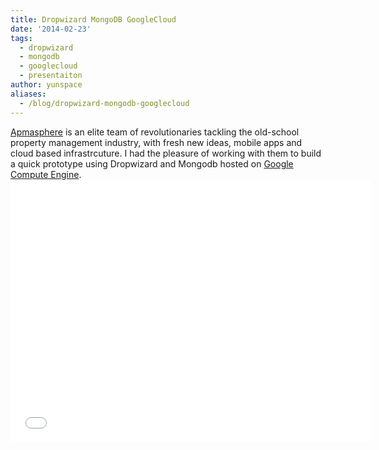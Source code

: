 ```yaml
---
title: Dropwizard MongoDB GoogleCloud
date: '2014-02-23'
tags:
  - dropwizard
  - mongodb
  - googlecloud
  - presentaiton
author: yunspace
aliases:
  - /blog/dropwizard-mongodb-googlecloud
---
```

[Apmasphere][apmasphere] is an elite team of revolutionaries tackling the old-school property management industry, with fresh new ideas, mobile apps and cloud based infrastrcuture. I had the pleasure of working with them to build a quick prototype using Dropwizard and Mongodb hosted on [Google Compute Engine][gce]. <iframe src='//slides.com/yunzhilin/dropwizard-mongodb/embed' width='576' height='420' scrolling='no' frameborder='0' webkitallowfullscreen='' mozallowfullscreen='' allowfullscreen=''>

It was a very good learning experience since it was my first time playing around with Google Compute Engine, and managed to put in a related [Stack Exchange][stackex] answer based on my steps.

EDIT 2014-12-07: I have made cleaned up the source code for this project and made them available in [github][github].

[slide]:      https://slides.com/yunzhilin/dropwizard-mongodb/
[apmasphere]: http://team.apmasphere.com/
[strackex]:   http://stackoverflow.com/questions/15144703/deploy-dropwizard-on-google-appengine/
[mongolab]:   https://mongolab.com
[gce]:        https://cloud.google.com/products/compute-engine/
[github]:     https://github.com/yunspace/dropwizard-mongodb-billapi
